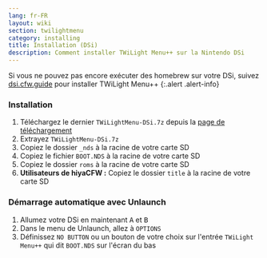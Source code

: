 ```yaml
---
lang: fr-FR
layout: wiki
section: twilightmenu
category: installing
title: Installation (DSi)
description: Comment installer TWiLight Menu++ sur la Nintendo DSi
---
```


Si vous ne pouvez pas encore exécuter des homebrew sur votre DSi, suivez [dsi.cfw.guide](https://dsi.cfw.guide) pour installer TWiLight Menu++
{:.alert .alert-info}

### Installation
1. Téléchargez le dernier `TWiLightMenu-DSi.7z` depuis la [page de téléchargement](https://github.com/DS-Homebrew/TWiLightMenu/releases)
1. Extrayez `TWiLightMenu-DSi.7z`
1. Copiez le dossier `_nds` à la racine de votre carte SD
1. Copiez le fichier `BOOT.NDS` à la racine de votre carte SD
1. Copiez le dossier `roms` à la racine de votre carte SD
1. **Utilisateurs de hiyaCFW :** Copiez le dossier `title` à la racine de votre carte SD

### Démarrage automatique avec Unlaunch
1. Allumez votre DSi en maintenant <kbd class="face">A</kbd> et <kbd class="face">B</kbd>
1. Dans le menu de Unlaunch, allez à `OPTIONS`
1. Définissez `NO BUTTON` ou un bouton de votre choix sur l'entrée `TWiLight Menu++` qui dit `BOOT.NDS` sur l'écran du bas
